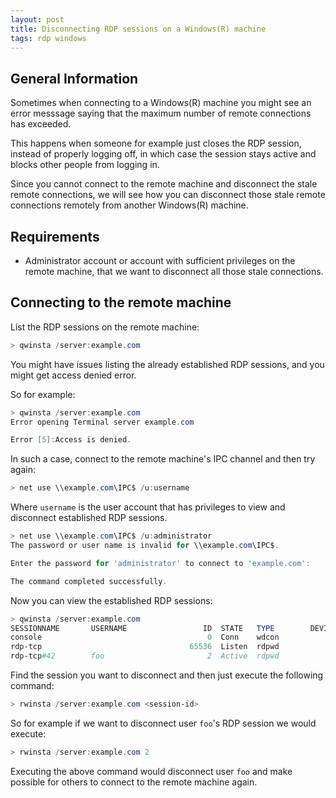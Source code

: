 ```yaml
---
layout: post
title: Disconnecting RDP sessions on a Windows(R) machine
tags: rdp windows
---
```


## General Information

Sometimes when connecting to a Windows(R) machine you might see an
error messsage saying that the maximum number of remote connections
has exceeded.

This happens when someone for example just closes the RDP session,
instead of properly logging off, in which case the session stays
active and blocks other people from logging in.

Since you cannot connect to the remote machine and disconnect the
stale remote connections, we will see how you can disconnect those
stale remote connections remotely from another Windows(R) machine.

## Requirements

* Administrator account or account with sufficient privileges on the
remote machine, that we want to disconnect all those stale connections.

## Connecting to the remote machine

List the RDP sessions on the remote machine:

```PowerShell
> qwinsta /server:example.com
```

You might have issues listing the already established RDP
sessions, and you might get access denied error.

So for example:

```PowerShell
> qwinsta /server:example.com
Error opening Terminal server example.com

Error [5]:Access is denied.
```

In such a case, connect to the remote machine's IPC channel and then
try again:

```PowerShell
> net use \\example.com\IPC$ /u:username
```

Where ``username`` is the user account that has privileges to
view and disconnect established RDP sessions.

```PowerShell
> net use \\example.com\IPC$ /u:administrator
The password or user name is invalid for \\example.com\IPC$.

Enter the password for 'administrator' to connect to 'example.com':

The command completed successfully.
```

Now you can view the established RDP sessions:

```PowerShell
> qwinsta /server:example.com
SESSIONNAME       USERNAME                 ID  STATE   TYPE        DEVICE
console                                     0  Conn    wdcon
rdp-tcp                                 65536  Listen  rdpwd
rdp-tcp#42        foo                       2  Active  rdpwd
```

Find the session you want to disconnect and then just execute the
following command:

```PowerShell
> rwinsta /server:example.com <session-id>
```

So for example if we want to disconnect user ``foo``'s RDP session
we would execute:

```PowerShell
> rwinsta /server:example.com 2
```

Executing the above command would disconnect user ``foo`` and make
possible for others to connect to the remote machine again.
